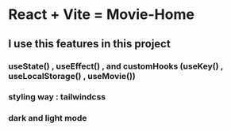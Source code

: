 # React + Vite = Movie-Home

## I use this features in this project

### useState() , useEffect() , and customHooks (useKey() , useLocalStorage() , useMovie())

### styling way : tailwindcss

### dark and light mode
